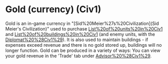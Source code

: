 # Gold (currency) (Civ1)

 Gold is an in-game currency in "[Sid%20Meier%27s%20Civilization](Sid Meier's Civilization)" used to purchase [List%20of%20units%20in%20Civ1](units) and [List%20of%20buildings%20in%20Civ1](buildings) (and enemy units, with the [Diplomat%20%28Civ1%29](Diplomat)). It is also used to maintain buildings - if expenses exceed revenue and there is no gold stored up, buildings will no longer function.
Gold can be produced in a variety of ways:
You can view your gold revenue in the 'Trade' tab under [Advisor%20%28Civ1%29](Advisors).